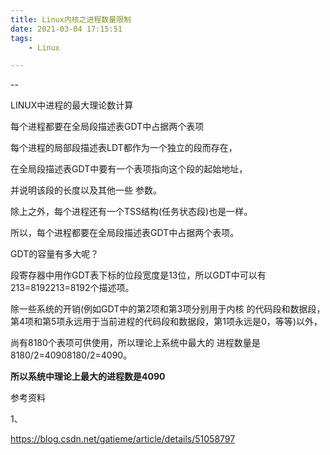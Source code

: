 ```yaml
---
title: Linux内核之进程数量限制
date: 2021-03-04 17:15:51
tags:
	- Linux

---
```


--

LINUX中进程的最大理论数计算

每个进程都要在全局段描述表GDT中占据两个表项

每个进程的局部段描述表LDT都作为一个独立的段而存在，

在全局段描述表GDT中要有一个表项指向这个段的起始地址，

并说明该段的长度以及其他一些 参数。

除上之外，每个进程还有一个TSS结构(任务状态段)也是一样。

所以，每个进程都要在全局段描述表GDT中占据两个表项。



GDT的容量有多大呢？

段寄存器中用作GDT表下标的位段宽度是13位，所以GDT中可以有213=8192213=8192个描述项。

除一些系统的开销(例如GDT中的第2项和第3项分别用于内核 的代码段和数据段，第4项和第5项永远用于当前进程的代码段和数据段，第1项永远是0，等等)以外，

尚有8180个表项可供使用，所以理论上系统中最大的 进程数量是8180/2=40908180/2=4090。

**所以系统中理论上最大的进程数是4090**


参考资料

1、

https://blog.csdn.net/gatieme/article/details/51058797